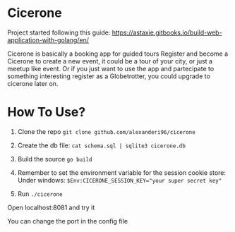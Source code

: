 # Cicerone

Project started following this guide:
https://astaxie.gitbooks.io/build-web-application-with-golang/en/

Cicerone is basically a booking app for guided tours
Register and become a Cicerone to create a new event, it could be a tour of your city, or just a meetup like event.
Or if you just want to use the app and partecipate to something interesting register as a Globetrotter, you could upgrade to cicerone later on.

# How To Use?

1. Clone the repo
`git clone github.com/alexanderi96/cicerone`
   
2. Create the db file:
`cat schema.sql | sqlite3 cicerone.db`

3. Build the source
`go build`
   
4. Remember to set the environment variable for the session cookie store:
   	Under windows: 
`$Env:CICERONE_SESSION_KEY="your super secret key"`

4. Run
`./cicerone`

Open localhost:8081 and try it

You can change the port in the config file
